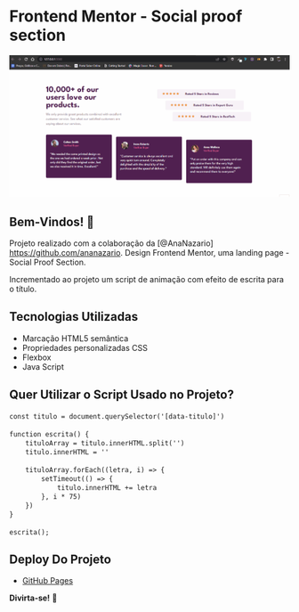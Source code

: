 # Frontend Mentor - Social proof section

[<img src="./\src\imagens/tela-readme.gif" target="_blank">](https://vandesonsantos.github.io/social-proof-section-master/) 

## Bem-Vindos! 👋

Projeto realizado com a colaboração da [@AnaNazario] <https://github.com/ananazario>. Design Frontend Mentor, uma landing page - Social Proof Section. 

Incrementado ao projeto um script de animação com efeito de escrita para o título.


## Tecnologias Utilizadas
- Marcação HTML5 semântica
- Propriedades personalizadas CSS
- Flexbox
- Java Script


## Quer Utilizar o Script Usado no Projeto?
```
const titulo = document.querySelector('[data-titulo]')

function escrita() {
    tituloArray = titulo.innerHTML.split('')
    titulo.innerHTML = ''

    tituloArray.forEach((letra, i) => {
        setTimeout(() => {
            titulo.innerHTML += letra
        }, i * 75)
    })
}

escrita();
```

## Deploy Do Projeto
- [GitHub Pages](https://vandesonsantos.github.io/social-proof-section-master/)


**Divirta-se!** 🚀
